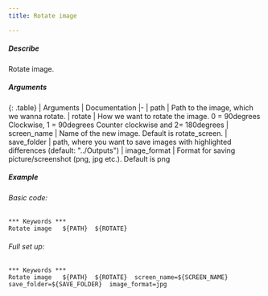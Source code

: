 ```yaml
---
title: Rotate image

---
```

##### Describe
Rotate image.

##### Arguments

<div class="table-responsive">

{: .table}
| Arguments | Documentation
|-
| path | Path to the image, which we wanna rotate.
| rotate | How we want to rotate the image. 0 = 90degrees Clockwise, 1 = 90degrees Counter clockwise and 2= 180degrees
| screen_name | Name of the new image. Default is rotate_screen.
| save_folder | path, where you want to save images with highlighted differences (default: "../Outputs")
| image_format | Format for saving picture/screenshot (png, jpg etc.). Default is png

</div>

##### Example

###### Basic code:
```robotframework
*** Keywords ***
Rotate image   ${PATH}  ${ROTATE}
```

###### Full set up:
```robotframework
*** Keywords ***
Rotate image   ${PATH}  ${ROTATE}  screen_name=${SCREEN_NAME}  save_folder=${SAVE_FOLDER}  image_format=jpg
```
